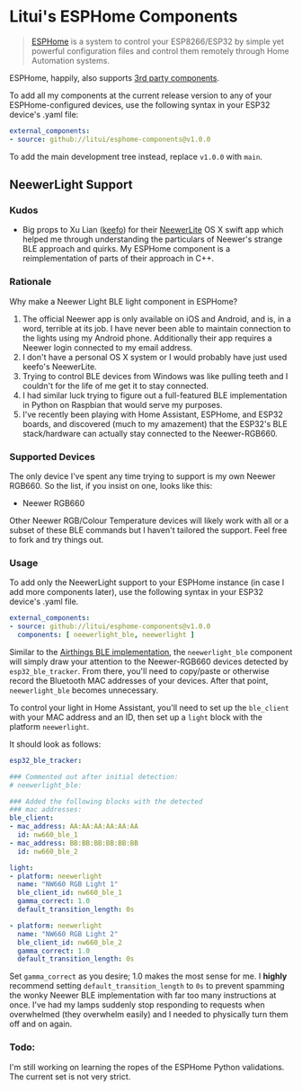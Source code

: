 # Litui's ESPHome Components

> [ESPHome](https://esphome.io/) is a system to control your ESP8266/ESP32 by simple yet powerful configuration files and control them remotely through Home Automation systems.

ESPHome, happily, also supports [3rd party components](https://esphome.io/components/external_components.html).

To add all my components at the current release version to any of your ESPHome-configured devices, use the following syntax in your ESP32 device's .yaml file:

```yaml
external_components:
- source: github://litui/esphome-components@v1.0.0
```

To add the main development tree instead, replace `v1.0.0` with `main`.

## NeewerLight Support

### Kudos

* Big props to Xu Lian ([keefo](https://github.com/keefo)) for their [NeewerLite](https://github.com/keefo/NeewerLite) OS X swift app which helped me through understanding the particulars of Neewer's strange BLE approach and quirks. My ESPHome component is a reimplementation of parts of their approach in C++.

### Rationale

Why make a Neewer Light BLE light component in ESPHome?
1. The official Neewer app is only available on iOS and Android, and is, in a word, terrible at its job. I have never been able to maintain connection to the lights using my Android phone. Additionally their app requires a Neewer login connected to my email address.
2. I don't have a personal OS X system or I would probably have just used keefo's NeewerLite.
3. Trying to control BLE devices from Windows was like pulling teeth and I couldn't for the life of me get it to stay connected.
4. I had similar luck trying to figure out a full-featured BLE implementation in Python on Raspbian that would serve my purposes.
5. I've recently been playing with Home Assistant, ESPHome, and ESP32 boards, and discovered (much to my amazement) that the ESP32's BLE stack/hardware can actually stay connected to the Neewer-RGB660.

### Supported Devices
The only device I've spent any time trying to support is my own Neewer RGB660. So the list, if you insist on one, looks like this:

* Neewer RGB660

Other Neewer RGB/Colour Temperature devices will likely work with all or a subset of these BLE commands but I haven't tailored the support. Feel free to fork and try things out.

### Usage

To add only the NeewerLight support to your ESPHome instance (in case I add more components later), use the following syntax in your ESP32 device's .yaml file.

```yaml
external_components:
- source: github://litui/esphome-components@v1.0.0
  components: [ neewerlight_ble, neewerlight ]
```

Similar to the [Airthings BLE implementation](https://github.com/esphome/esphome/tree/dev/esphome/components/airthings_ble), the `neewerlight_ble` component will simply draw your attention to the Neewer-RGB660 devices detected by `esp32_ble_tracker`. From there, you'll need to copy/paste or otherwise record the Bluetooth MAC addresses of your devices. After that point, `neewerlight_ble` becomes unnecessary.

To control your light in Home Assistant, you'll need to set up the `ble_client` with your MAC address and an ID, then set up a `light` block with the platform `neewerlight`.

It should look as follows:

```yaml
esp32_ble_tracker:

### Commented out after initial detection:
# neewerlight_ble:

### Added the following blocks with the detected
### mac addresses:
ble_client:
- mac_address: AA:AA:AA:AA:AA:AA
  id: nw660_ble_1
- mac_address: BB:BB:BB:BB:BB:BB
  id: nw660_ble_2

light:
- platform: neewerlight
  name: "NW660 RGB Light 1"
  ble_client_id: nw660_ble_1
  gamma_correct: 1.0
  default_transition_length: 0s

- platform: neewerlight
  name: "NW660 RGB Light 2"
  ble_client_id: nw660_ble_2
  gamma_correct: 1.0
  default_transition_length: 0s
```

Set `gamma_correct` as you desire; 1.0 makes the most sense for me. I **highly** recommend setting `default_transition_length` to `0s` to prevent spamming the wonky Neewer BLE implementation with far too many instructions at once. I've had my lamps suddenly stop responding to requests when overwhelmed (they overwhelm easily) and I needed to physically turn them off and on again.

### Todo:

I'm still working on learning the ropes of the ESPHome Python validations. The current set is not very strict.
